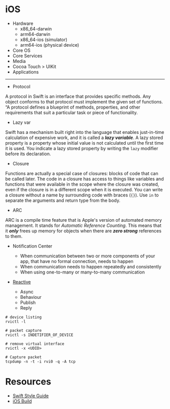 # iOS

- Hardware
    - x86_64-darwin
    - arm64-darwin
    - x86_64-ios (simulator)
    - arm64-ios (physical device)
- Core OS
- Core Services
- Media
- Cocoa Touch > UIKit
- Applications

---

- Protocol

A protocol in Swift is an interface that provides specific methods. 
Any object conforms to that protocol must implement the given set of functions.
 “A protocol defines a blueprint of methods, properties, and other requirements that 
 suit a particular task or piece of functionality. 

- Lazy var

Swift has a mechanism built right into the language that enables 
just-in-time calculation of expensive work, and it is called a **_lazy variable_**.
A lazy stored property is a property whose initial value is not calculated until 
the first time it is used. You indicate a lazy stored property by writing the `lazy` modifier 
before its declaration.


- Closure

Functions are actually a special case of closures: blocks of code that can be called later. 
The code in a closure has access to things like variables and functions that were available 
in the scope where the closure was created, even if the closure is in a different scope when
 it is executed. You can write a closure without a name by surrounding code with 
 braces (`{}`). Use `in` to separate the arguments and return type from the body.

- ARC

ARC is a compile time feature that is Apple's version of automated memory management. 
It stands for  _Automatic Reference Counting._ This means that it  **_only_**  frees up memory 
for objects when there are  **_zero strong_**  references to them.

- Notification Center
    - When communication between two or more components of your app, that have no formal connection, needs to happen
    - When communication needs to happen repeatedly and consistently
    - When using one-to-many or many-to-many communication

- [Reactive](http://reactivex.io/documentation/subject.html)
    - Async
    - Behaviour
    - Publish
    - Reply

```
# device listing
rvictl -l

# packet capture
rvictl -s INDETIFIER_OF_DEVICE

# remove virtual interface
rvictl -x <UDID>

# Capture packet
tcpdump -n -t -i rvi0 -q -A tcp

```

# Resources
- [Swift Style Guide](https://google.github.io/swift/#global-constants)
- [iOS Build](https://gist.github.com/adamawolf/3048717) 